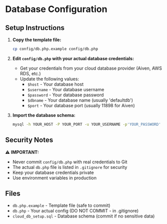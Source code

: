 # Database Configuration

## Setup Instructions

1. **Copy the template file:**
   ```bash
   cp config/db.php.example config/db.php
   ```

2. **Edit `config/db.php` with your actual database credentials:**
   - Get your credentials from your cloud database provider (Aiven, AWS RDS, etc.)
   - Update the following values:
     - `$host` - Your database host
     - `$username` - Your database username
     - `$password` - Your database password
     - `$dbname` - Your database name (usually 'defaultdb')
     - `$port` - Your database port (usually 11898 for Aiven)

3. **Import the database schema:**
   ```bash
   mysql -h YOUR_HOST -P YOUR_PORT -u YOUR_USERNAME -p'YOUR_PASSWORD' --ssl-mode=REQUIRED YOUR_DATABASE < config/cloud_db_setup.sql
   ```

## Security Notes

⚠️ **IMPORTANT:**
- Never commit `config/db.php` with real credentials to Git
- The actual `db.php` file is listed in `.gitignore` for security
- Keep your database credentials private
- Use environment variables in production

## Files

- `db.php.example` - Template file (safe to commit)
- `db.php` - Your actual config (DO NOT COMMIT - in .gitignore)
- `cloud_db_setup.sql` - Database schema (commit if no sensitive data)
